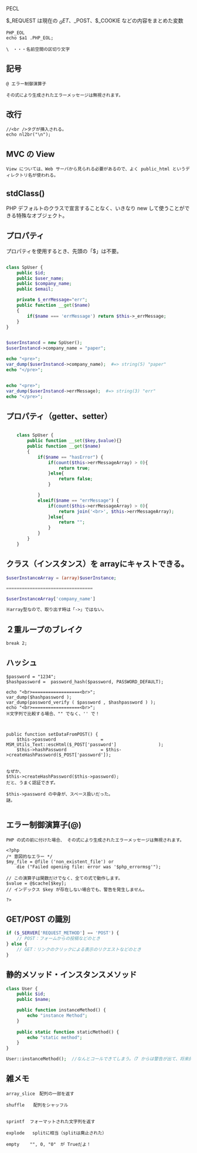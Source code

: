 PECL   

$_REQUEST は現在の $_GET、$_POST、$_COOKIE などの内容をまとめた変数  
```
PHP_EOL
echo $a1 .PHP_EOL;
```

```
\　・・・名前空間の区切り文字  
```

## 記号
```
@ エラー制御演算子

その式により生成されたエラーメッセージは無視されます。
```

## 改行
```
//<br />タグが挿入される。
echo nl2br("\n");
```

## MVC の View
```
View については、Web サーバから見られる必要があるので、よく public_html というディレクトリ名が使われる。
```

## stdClass()
PHP デフォルトのクラスで宣言することなく、いきなり new して使うことができる特殊なオブジェクト。  


## プロパティ
プロパティを使用するとき、先頭の「$」は不要。
```php

class SpUser {
	public $id;
	public $user_name;
	public $company_name;
	public $email;

	private $_errMessage="err";
	public function __get($name)
	{
		if($name === 'errMessage') return $this->_errMessage;
	}
}


$userInstancd = new SpUser();
$userInstancd->company_name = "paper";

echo "<pre>";
var_dump($userInstancd->company_name);  #=> string(5) "paper"
echo "</pre>";


echo "<pre>";
var_dump($userInstancd->errMessage);  #=> string(3) "err"
echo "</pre>";


```

## プロパティ（getter、setter）
```php

	class SpUser {
		public function __set($key,$value){}
		public function __get($name)
		{
			if($name == "hasError") {
				if(count($this->errMessageArray) > 0){
					return true;
				}else{
					return false;
				}				

			}
			elseif($name == "errMessage") {
				if(count($this->errMessageArray) > 0){
					return join('<br>', $this->errMessageArray);
				}else{
					return "";
				}
			}
		}
	}
```

## クラス（インスタンス）を arrayにキャストできる。
```php
$userInstanceArray = (array)$userInstance;

=================================

$userInstanceArray['company_name']

※array型なので、取り出す時は「->」ではない。

```


## ２重ループのブレイク
```
break 2;
```


## ハッシュ
```
$password = "1234";
$hashpassword =  password_hash($password, PASSWORD_DEFAULT);

echo "<br>==================<br>";
var_dump($hashpassword );
var_dump(password_verify ( $password , $hashpassword ) );
echo "<br>==================<br>";
※文字列で比較する場合、"" でなく、'' で！



public function setDataFromPOST() {			
	$this->password                 = MSM_Utils_Text::escHtml($_POST['password']                );
	$this->hashPassword             = $this->createHashPassword($_POST['password']);


なぜか、
$this->createHashPassword($this->password);
だと、うまく認証できず。

$this->password の中身が、スペース扱いだった。
謎。


```

## エラー制御演算子(@)
```
PHP の式の前に付けた場合、 その式により生成されたエラーメッセージは無視されます。

<?php
/* 意図的なエラー */
$my_file = @file ('non_existent_file') or
    die ("Failed opening file: error was '$php_errormsg'");

// この演算子は関数だけでなく、全ての式で動作します。
$value = @$cache[$key]; 
// インデックス $key が存在しない場合でも、警告を発生しません。

?>
```

## GET/POST の識別
```php
if ($_SERVER['REQUEST_METHOD'] == 'POST') {
    // POST：フォームからの投稿などのとき
} else {
    // GET：リンクのクリックによる表示のリクエストなどのとき
}
```

## 静的メソッド・インスタンスメソッド
```php
class User {
	public $id;
	public $name;

    public function instanceMethod() {
        echo "instance Method";
    }	
	
    public static function staticMethod() {
        echo "static method";
    }	
}

User::instanceMethod();  //なんとコールできてしまう。（7 からは警告が出て、将来的にサポートされなくなる。）
```

## 雑メモ
```
array_slice　配列の一部を返す

shuffle　　配列をシャッフル


sprintf  フォーマットされた文字列を返す

explode   splitに相当（splitは廃止された）

empty    "", 0, "0"　が Trueだよ！


```
